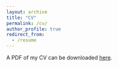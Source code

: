 ```yaml
---
layout: archive
title: "CV"
permalink: /cv/
author_profile: true
redirect_from:
  - /resume
---
```


A PDF of my CV can be downloaded [here](http://sissaoun.github.io/files/sissaoun_cv.pdf). 
